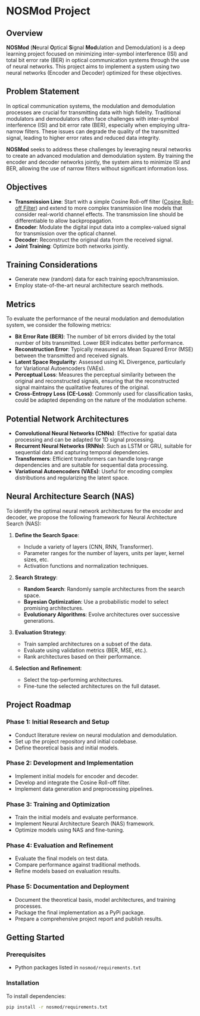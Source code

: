 # NOSMod Project

## Overview

**NOSMod** (**N**eural **O**ptical **S**ignal **Mod**ulation and Demodulation) is a deep learning project focused on minimizing inter-symbol interference (ISI) and total bit error rate (BER) in optical communication systems through the use of neural networks. This project aims to implement a system using two neural networks (Encoder and Decoder) optimized for these objectives.

## Problem Statement

In optical communication systems, the modulation and demodulation processes are crucial for transmitting data with high fidelity. Traditional modulators and demodulators often face challenges with inter-symbol interference (ISI) and bit error rate (BER), especially when employing ultra-narrow filters. These issues can degrade the quality of the transmitted signal, leading to higher error rates and reduced data integrity.

**NOSMod** seeks to address these challenges by leveraging neural networks to create an advanced modulation and demodulation system. By training the encoder and decoder networks jointly, the system aims to minimize ISI and BER, allowing the use of narrow filters without significant information loss.

## Objectives
- **Transmission Line**: Start with a simple Cosine Roll-off filter ([Cosine Roll-off Filter](doc/FILTER.md)) and extend to more complex transmission line models that consider real-world channel effects. The transmission line should be differentiable to allow backpropagation.
- **Encoder**: Modulate the digital input data into a complex-valued signal for transmission over the optical channel.
- **Decoder**: Reconstruct the original data from the received signal.
- **Joint Training**: Optimize both networks jointly.

## Training Considerations
- Generate new (random) data for each training epoch/transmission.
- Employ state-of-the-art neural architecture search methods.

## Metrics
To evaluate the performance of the neural modulation and demodulation system, we consider the following metrics:

- **Bit Error Rate (BER)**: The number of bit errors divided by the total number of bits transmitted. Lower BER indicates better performance.
- **Reconstruction Error**: Typically measured as Mean Squared Error (MSE) between the transmitted and received signals.
- **Latent Space Regularity**: Assessed using KL Divergence, particularly for Variational Autoencoders (VAEs).
- **Perceptual Loss**: Measures the perceptual similarity between the original and reconstructed signals, ensuring that the reconstructed signal maintains the qualitative features of the original.
- **Cross-Entropy Loss (CE-Loss)**: Commonly used for classification tasks, could be adapted depending on the nature of the modulation scheme.

## Potential Network Architectures
- **Convolutional Neural Networks (CNNs)**: Effective for spatial data processing and can be adapted for 1D signal processing.
- **Recurrent Neural Networks (RNNs)**: Such as LSTM or GRU, suitable for sequential data and capturing temporal dependencies.
- **Transformers**: Efficient transformers can handle long-range dependencies and are suitable for sequential data processing.
- **Variational Autoencoders (VAEs)**: Useful for encoding complex distributions and regularizing the latent space.

## Neural Architecture Search (NAS)
To identify the optimal neural network architectures for the encoder and decoder, we propose the following framework for Neural Architecture Search (NAS):

1. **Define the Search Space**:
    - Include a variety of layers (CNN, RNN, Transformer).
    - Parameter ranges for the number of layers, units per layer, kernel sizes, etc.
    - Activation functions and normalization techniques.

2. **Search Strategy**:
    - **Random Search**: Randomly sample architectures from the search space.
    - **Bayesian Optimization**: Use a probabilistic model to select promising architectures.
    - **Evolutionary Algorithms**: Evolve architectures over successive generations.

3. **Evaluation Strategy**:
    - Train sampled architectures on a subset of the data.
    - Evaluate using validation metrics (BER, MSE, etc.).
    - Rank architectures based on their performance.

4. **Selection and Refinement**:
    - Select the top-performing architectures.
    - Fine-tune the selected architectures on the full dataset.

## Project Roadmap

### Phase 1: Initial Research and Setup
- Conduct literature review on neural modulation and demodulation.
- Set up the project repository and initial codebase.
- Define theoretical basis and initial models.

### Phase 2: Development and Implementation
- Implement initial models for encoder and decoder.
- Develop and integrate the Cosine Roll-off filter.
- Implement data generation and preprocessing pipelines.

### Phase 3: Training and Optimization
- Train the initial models and evaluate performance.
- Implement Neural Architecture Search (NAS) framework.
- Optimize models using NAS and fine-tuning.

### Phase 4: Evaluation and Refinement
- Evaluate the final models on test data.
- Compare performance against traditional methods.
- Refine models based on evaluation results.

### Phase 5: Documentation and Deployment
- Document the theoretical basis, model architectures, and training processes.
- Package the final implementation as a PyPi package.
- Prepare a comprehensive project report and publish results.

## Getting Started
### Prerequisites
- Python packages listed in `nosmod/requirements.txt`

### Installation
To install dependencies:
```bash
pip install -r nosmod/requirements.txt
